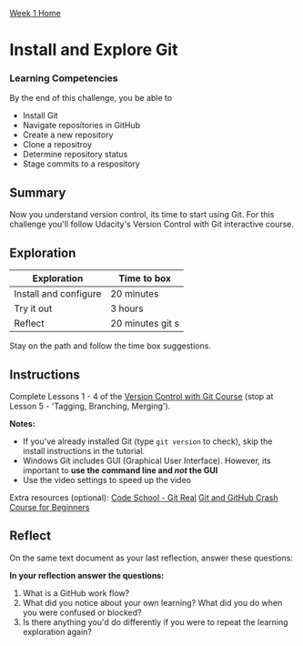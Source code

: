 [Week 1 Home](README.md) 

# Install and Explore Git 

### Learning Competencies
By the end of this challenge, you be able to 

- Install Git
- Navigate repositories in GitHub
- Create a new repository 
- Clone a repositroy     
- Determine repository status
- Stage commits to a respository

## Summary
Now you understand version control, its time to start using Git. For this challenge you'll follow Udacity's Version Control with Git interactive course. 

## Exploration

Exploration | Time to box |
------------|----------|
Install and configure | 20 minutes
Try it out | 3 hours 
Reflect | 20 minutes git s

Stay on the path and follow the time box suggestions. 

## Instructions 

Complete Lessons 1 - 4 of the [Version Control with Git Course](https://www.udacity.com/course/version-control-with-git--ud123) (stop at Lesson 5 - 'Tagging, Branching, Merging'). 

__Notes:__  
- If you've already installed Git (type `git version` to check), skip the install instructions in the tutorial. 
- Windows Git includes GUI (Graphical User Interface). However, its important to __use the command line and _not_ the GUI__
- Use the video settings to speed up the video 

Extra resources (optional): 
[Code School - Git Real](https://app.pluralsight.com/player?name=6eec00f4-f910-4efc-9698-936948026502&mode=live&clip=0&course=code-school-git-real&author=gregg-pollack)
[Git and GitHub Crash Course for Beginners](https://www.youtube.com/watch?v=SWYqp7iY_Tc)


## Reflect

On the same text document as your last reflection, answer these questions: 

__In your reflection answer the questions:__
1. What is a GitHub work flow?  
2. What did you notice about your own learning? What did you do when you were confused or blocked? 
3. Is there anything you'd do differently if you were to repeat the learning exploration again? 


